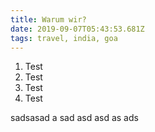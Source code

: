 ```yaml
---
title: Warum wir?
date: 2019-09-07T05:43:53.681Z
tags: travel, india, goa
---
```

1. Test
2. Test
3. Test
4. Test

sadsasad a sad asd asd as ads
